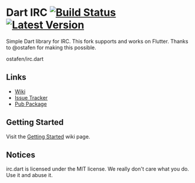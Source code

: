 # Dart IRC [![Build Status](https://travis-ci.org/SpinlockLabs/irc.dart.svg?branch=master)](https://travis-ci.org/SpinlockLabs/irc.dart) [![Latest Version](https://img.shields.io/badge/pub-4.0.1-blue.svg)](https://pub.dartlang.org/packages/irc)

Simple Dart library for IRC.
This fork supports and works on Flutter. 
Thanks to @ostafen for making this possible.

ostafen/irc.dart

## Links

- [Wiki](https://github.com/SpinlockLabs/irc.dart/wiki/Home)
- [Issue Tracker](https://github.com/SpinlockLabs/irc.dart/issues)
- [Pub Package](https://pub.dartlang.org/packages/irc)

## Getting Started

Visit the [Getting Started](https://github.com/SpinlockLabs/irc.dart/wiki/Getting-Started) wiki page.

## Notices

irc.dart is licensed under the MIT license. We really don't care what you do. Use it and abuse it.
